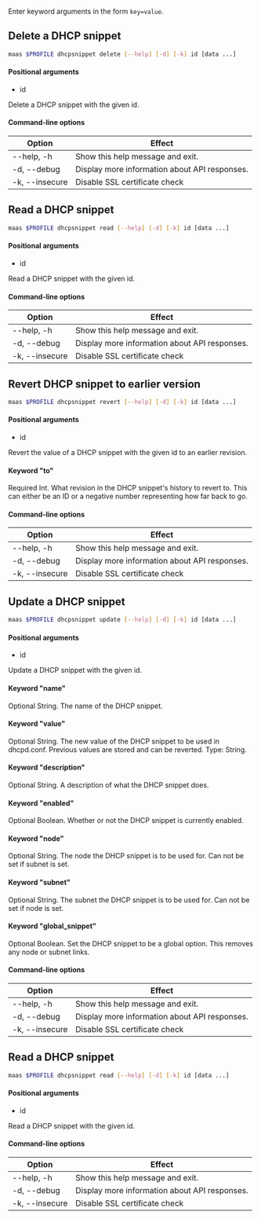 Enter keyword arguments in the form `key=value`.

## Delete a DHCP snippet

```bash
maas $PROFILE dhcpsnippet delete [--help] [-d] [-k] id [data ...] 
```

#### Positional arguments
- id

Delete a DHCP snippet with the given id.

#### Command-line options
| Option | Effect |
|-----|-----|
| --help, -h | Show this help message and exit. |
| -d, --debug | Display more information about API responses. |
| -k, --insecure | Disable SSL certificate check |

## Read a DHCP snippet

```bash
maas $PROFILE dhcpsnippet read [--help] [-d] [-k] id [data ...] 
```

#### Positional arguments
- id

Read a DHCP snippet with the given id.

#### Command-line options
| Option | Effect |
|-----|-----|
| --help, -h | Show this help message and exit. |
| -d, --debug | Display more information about API responses. |
| -k, --insecure | Disable SSL certificate check |

## Revert DHCP snippet to earlier version

```bash
maas $PROFILE dhcpsnippet revert [--help] [-d] [-k] id [data ...] 
```

#### Positional arguments
- id


Revert the value of a DHCP snippet with the given id to an earlier revision.

#### Keyword "to"
Required Int.  What revision in the DHCP snippet's history to revert to.  This can either be an ID or a negative number representing how far back to go.

#### Command-line options
| Option | Effect |
|-----|-----|
| --help, -h | Show this help message and exit. |
| -d, --debug | Display more information about API responses. |
| -k, --insecure | Disable SSL certificate check |

## Update a DHCP snippet

```bash
maas $PROFILE dhcpsnippet update [--help] [-d] [-k] id [data ...] 
```

#### Positional arguments
- id


Update a DHCP snippet with the given id.

#### Keyword "name"
Optional String. The name of the DHCP snippet.

#### Keyword "value"
Optional String.  The new value of the DHCP snippet to be used in dhcpd.conf. Previous values are stored and can be reverted.
Type: String.

#### Keyword "description"
Optional String. A description of what the DHCP snippet does.

#### Keyword "enabled"
Optional Boolean. Whether or not the DHCP snippet is currently enabled.

#### Keyword "node"
Optional String. The node the DHCP snippet is to be used for. Can not be set if subnet is set.

#### Keyword "subnet"
Optional String. The subnet the DHCP snippet is to be used for. Can not be set if node is set.

#### Keyword "global_snippet"
Optional Boolean. Set the DHCP snippet to be a global option. This removes any node or subnet links.

#### Command-line options
| Option | Effect |
|-----|-----|
| --help, -h | Show this help message and exit. |
| -d, --debug | Display more information about API responses. |
| -k, --insecure | Disable SSL certificate check |

## Read a DHCP snippet

```bash
maas $PROFILE dhcpsnippet read [--help] [-d] [-k] id [data ...] 
```

#### Positional arguments
- id

Read a DHCP snippet with the given id.

#### Command-line options
| Option | Effect |
|-----|-----|
| --help, -h | Show this help message and exit. |
| -d, --debug | Display more information about API responses. |
| -k, --insecure | Disable SSL certificate check |
